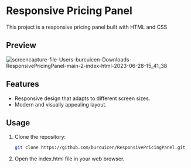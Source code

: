 # Responsive Pricing Panel

This project is a responsive pricing panel built with HTML and CSS

## Preview
![screencapture-file-Users-burcuicen-Downloads-ResponsivePricingPanel-main-2-index-html-2023-06-28-15_41_38](https://github.com/burcuicen/ResponsivePricingPanel/assets/45922116/11e6d165-3b3d-41da-98c6-4457c439c68a)

## Features

- Responsive design that adapts to different screen sizes.
- Modern and visually appealing layout.

## Usage

1. Clone the repository:

   ```bash
   git clone https://github.com/burcuicen/ResponsivePricingPanel.git
   ```
2. Open the index.html file in your web browser.
